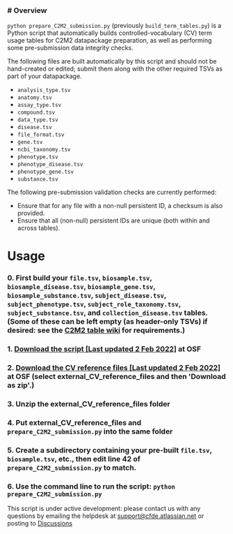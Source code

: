 ### # Overview

`python prepare_C2M2_submission.py` (previously `build_term_tables.py`) is a Python script that automatically builds controlled-vocabulary (CV) term usage tables for C2M2 datapackage preparation, as well as performing some pre-submission data integrity checks.

The following files are built automatically by this script and should not be hand-created or edited; submit them along with the other required TSVs as part of your datapackage.

* `analysis_type.tsv`
* `anatomy.tsv`
* `assay_type.tsv`
* `compound.tsv`
* `data_type.tsv`
* `disease.tsv`
* `file_format.tsv`
* `gene.tsv`
* `ncbi_taxonomy.tsv`
* `phenotype.tsv`
* `phenotype_disease.tsv`
* `phenotype_gene.tsv`
* `substance.tsv`

The following pre-submission validation checks are currently performed:

* Ensure that for any file with a non-null persistent ID, a checksum is also provided.
* Ensure that all (non-null) persistent IDs are unique (both within and across tables).

# Usage

### 0. First build your `file.tsv`, `biosample.tsv`, `biosample_disease.tsv`, `biosample_gene.tsv`, `biosample_substance.tsv`, `subject_disease.tsv`, `subject_phenotype.tsv`, `subject_role_taxonomy.tsv`, `subject_substance.tsv`, and `collection_disease.tsv` tables. (Some of these can be left empty (as header-only TSVs) if desired: see the [C2M2 table wiki](https://github.com/nih-cfde/published-documentation/wiki/C2M2-Table-Summary) for requirements.)

### 1. [Download the script [Last updated 2 Feb 2022]](https://osf.io/c67sp/) at OSF 

### 2. [Download the CV reference files [Last updated 2 Feb 2022]](https://osf.io/bq6k9/files/) at OSF (select external_CV_reference_files and then 'Download as zip'.) 

### 3. Unzip the external_CV_reference_files folder

### 4. Put external_CV_reference_files and `prepare_C2M2_submission.py` into the same folder

### 5. Create a subdirectory containing your pre-built `file.tsv`, `biosample.tsv`, etc., then edit line 42 of `prepare_C2M2_submission.py` to match.

### 6. Use the command line to run the script: `python prepare_C2M2_submission.py`

This script is under active development: please contact us with any questions by emailing the helpdesk at support@cfde.atlassian.net or posting to [Discussions](https://github.com/nih-cfde/published-documentation/discussions)
